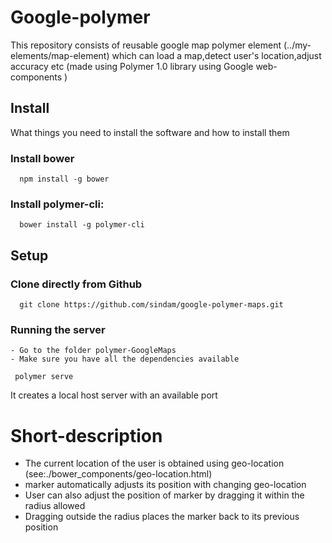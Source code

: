 # Google-polymer
  This repository consists of reusable google map polymer element (../my-elements/map-element) which can load a map,detect user's location,adjust accuracy etc (made using Polymer 1.0 library using Google web-components )
## Install

  What things you need to install the software and how to install them

### Install bower
```
  npm install -g bower
```
### Install polymer-cli:
```
  bower install -g polymer-cli
```
## Setup

### Clone directly from Github
```
  git clone https://github.com/sindam/google-polymer-maps.git
```
### Running the server
```
- Go to the folder polymer-GoogleMaps
- Make sure you have all the dependencies available
 ```
 ```
  polymer serve
```
 It creates a local host server with an available port

# Short-description
 * The current location of the user is obtained using geo-location (see:./bower_components/geo-location.html)
 * marker automatically adjusts its position with changing geo-location
 * User can also adjust the position of marker by dragging it within the radius allowed
 * Dragging outside the radius places the marker back to its previous position
 
